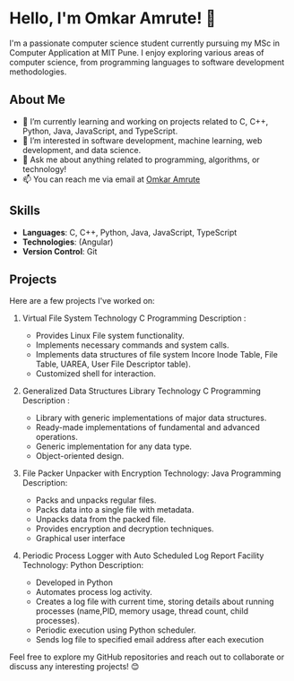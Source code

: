 # Hello, I'm Omkar Amrute! 👋

I'm a passionate computer science student currently pursuing my MSc in Computer Application at MIT Pune. I enjoy exploring various areas of computer science, from programming languages to software development methodologies.

## About Me

- 🔭 I’m currently learning and working on projects related to C, C++, Python, Java, JavaScript, and TypeScript.
- 🌱 I’m interested in software development, machine learning, web development, and data science.
- 💬 Ask me about anything related to programming, algorithms, or technology!
- 📫 You can reach me via email at [Omkar Amrute ](omkaramrute1745@gmail.com)

## Skills

- **Languages**: C, C++, Python, Java, JavaScript, TypeScript
- **Technologies**: (Angular)
- **Version Control**: Git

## Projects

Here are a few projects I've worked on:

1. Virtual File System
   Technology  C Programming
   Description :
     - Provides Linux File system functionality.
     - Implements necessary commands and system calls.
     - Implements data structures of file system Incore Inode Table, File Table, UAREA, 
        User File Descriptor table).
     - Customized shell for interaction.
 2. Generalized Data Structures Library
    Technology  C Programming
    Description :
    - Library with generic implementations of major data structures.
    - Ready-made implementations of fundamental and advanced operations.
    - Generic implementation for any data type.
    - Object-oriented design.
 3. File Packer Unpacker with Encryption
    Technology: Java Programming
    Description:
    - Packs and unpacks regular files.
    - Packs data into a single file with metadata.
    - Unpacks data from the packed file.
    - Provides encryption and decryption techniques.
    - Graphical user interface

4. Periodic Process Logger with Auto Scheduled Log Report Facility
   Technology: Python
   Description:
   - Developed in Python
   - Automates process log activity.
   - Creates a log file with current time, storing details about running processes (name,PID, memory usage, thread count, child processes).
   - Periodic execution using Python scheduler.
   - Sends log file to specified email address after each execution

Feel free to explore my GitHub repositories and reach out to collaborate or discuss any interesting projects! 😊

